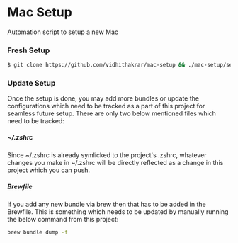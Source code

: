 # Mac Setup
Automation script to setup a new Mac

### Fresh Setup

``` bash
$ git clone https://github.com/vidhithakrar/mac-setup && ./mac-setup/setup.sh
```

### Update Setup
Once the setup is done, you may add more bundles or update the configurations which need to be tracked as 
a part of this project for seamless future setup. There are only two below mentioned files which need to 
be tracked:

##### ~/.zshrc 
Since ~/.zshrc is already symlicked to the project's .zshrc, whatever changes you make in ~/.zshrc will be 
directly reflected as a change in this project which you can push.

##### Brewfile
If you add any new bundle via brew then that has to be added in the Brewfile. This is something which needs
to be updated by manually running the below command from this project:
``` bash
brew bundle dump -f
```
